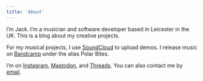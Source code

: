 ```yaml
---
title: 'About'
---
```


I’m Jack. I’m a musician and software developer based in Leicester in the UK. This is a blog about my creative projects.

For my musical projects, I use [SoundCloud](https://soundcloud.com/jackgutts) to upload demos. I release music on [Bandcamp](https://polarbites.bandcamp.com/) under the alias Polar Bites.

I’m on [Instagram](https://www.instagram.com/jackgutts/), [Mastodon](https://hachyderm.io/@jackgutts), and [Threads](https://www.threads.net/@jackgutts). You can also contact me by [email](mailto:jack@kingbrick.co.uk).
